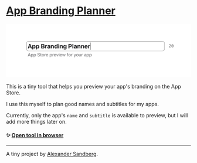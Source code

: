 # [App Branding Planner](https://alexandersandberg.github.io/app-branding-planner/)

![](/preview.png)

This is a tiny tool that helps you preview your app's branding on the App Store.

I use this myself to plan good names and subtitles for my apps.

Currently, only the app's `name` and `subtitle` is available to preview, but I will add more things later on.

#### ✨ [Open tool in browser](https://alexandersandberg.github.io/app-branding-planner/)

---

A tiny project by [Alexander Sandberg](https://alexandersandberg.com/).
